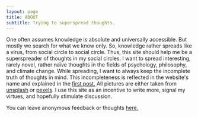 ```yaml
---
layout: page
title: ABOUT
subtitle: Trying to superspread thoughts. 
---
```

One often assumes knowledge is absolute and universally accessible. But mostly we search for what we know only. So, knowledge rather spreads like a virus, from social circle to social circle. Thus, this site should help me be a superspreader of thoughts in my social circles. 
I want to spread interesting, rarely novel, rather naïve thoughts in the fields of psychology, philosophy, and climate change. While spreading, I want to always keep the incomplete truth of thoughts in mind. This incompleteness is reflected in the website's name and explained in the [first post.](https://felixdgross.github.io/2022-09-11-Truth-is-whats-needed/) All pictures are either taken from [unsplash](https://unsplash.com/) or [pexels](https://www.pexels.com/de-de/suche/three%20apes/). I use this site as an incentive to write more, signal my virtues, and hopefully stimulate discussion. 

You can leave anonymous feedback or thoughts [here.](https://www.admonymous.co/felix_gross)








